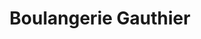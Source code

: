 ---
title: "Boulangerie Gauthier"
url: /bourg-des-comptes/boulangerie-gauthier/
shop: boulangerie
---